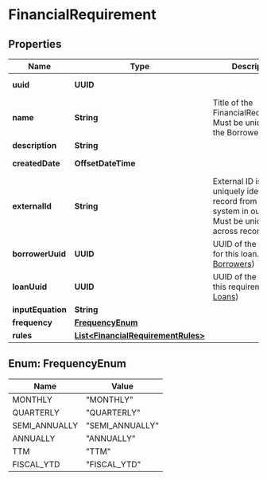 

# FinancialRequirement

## Properties

Name | Type | Description | Notes
------------ | ------------- | ------------- | -------------
**uuid** | **UUID** |  |  [optional] [readonly]
**name** | **String** | Title of the FinancialRequirement. Must be unique for the Borrower | 
**description** | **String** |  |  [optional]
**createdDate** | **OffsetDateTime** |  |  [optional] [readonly]
**externalId** | **String** | External ID is used to uniquely identify a record from your system in our system. Must be unique across records. |  [optional]
**borrowerUuid** | **UUID** | UUID of the borrower for this loan. (see [Borrowers](#tag/Borrowers)) | 
**loanUuid** | **UUID** | UUID of the loan for this requirement. (see [Loans](#tag/Loans)) |  [optional]
**inputEquation** | **String** |  | 
**frequency** | [**FrequencyEnum**](#FrequencyEnum) |  |  [optional]
**rules** | [**List&lt;FinancialRequirementRules&gt;**](FinancialRequirementRules.md) |  |  [optional]



## Enum: FrequencyEnum

Name | Value
---- | -----
MONTHLY | &quot;MONTHLY&quot;
QUARTERLY | &quot;QUARTERLY&quot;
SEMI_ANNUALLY | &quot;SEMI_ANNUALLY&quot;
ANNUALLY | &quot;ANNUALLY&quot;
TTM | &quot;TTM&quot;
FISCAL_YTD | &quot;FISCAL_YTD&quot;



